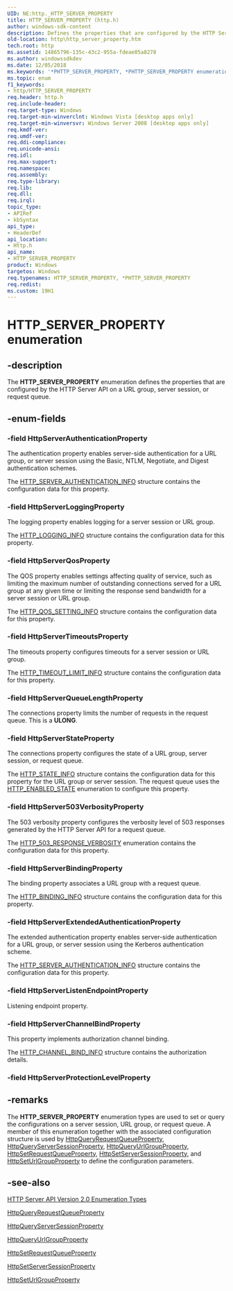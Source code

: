 ```yaml
---
UID: NE:http._HTTP_SERVER_PROPERTY
title: HTTP_SERVER_PROPERTY (http.h)
author: windows-sdk-content
description: Defines the properties that are configured by the HTTP Server API on a URL group, server session, or request queue.
old-location: http\http_server_property.htm
tech.root: http
ms.assetid: 14865796-135c-43c2-955a-fdeae05a8278
ms.author: windowssdkdev
ms.date: 12/05/2018
ms.keywords: '*PHTTP_SERVER_PROPERTY, *PHTTP_SERVER_PROPERTY enumeration [HTTP], HTTP_SERVER_PROPERTY, HTTP_SERVER_PROPERTY enumeration [HTTP], HttpServer503VerbosityProperty, HttpServerAuthenticationProperty, HttpServerBindingProperty, HttpServerChannelBindProperty, HttpServerExtendedAuthenticationProperty, HttpServerListenEndpointProperty, HttpServerLoggingProperty, HttpServerQosProperty, HttpServerQueueLengthProperty, HttpServerStateProperty, HttpServerTimeoutsProperty, http.http_server_property, http/*PHTTP_SERVER_PROPERTY, http/HTTP_SERVER_PROPERTY, http/HttpServer503VerbosityProperty, http/HttpServerAuthenticationProperty, http/HttpServerBindingProperty, http/HttpServerChannelBindProperty, http/HttpServerExtendedAuthenticationProperty, http/HttpServerListenEndpointProperty, http/HttpServerLoggingProperty, http/HttpServerQosProperty, http/HttpServerQueueLengthProperty, http/HttpServerStateProperty, http/HttpServerTimeoutsProperty'
ms.topic: enum
f1_keywords:
- http/HTTP_SERVER_PROPERTY
req.header: http.h
req.include-header: 
req.target-type: Windows
req.target-min-winverclnt: Windows Vista [desktop apps only]
req.target-min-winversvr: Windows Server 2008 [desktop apps only]
req.kmdf-ver: 
req.umdf-ver: 
req.ddi-compliance: 
req.unicode-ansi: 
req.idl: 
req.max-support: 
req.namespace: 
req.assembly: 
req.type-library: 
req.lib: 
req.dll: 
req.irql: 
topic_type:
- APIRef
- kbSyntax
api_type:
- HeaderDef
api_location:
- Http.h
api_name:
- HTTP_SERVER_PROPERTY
product: Windows
targetos: Windows
req.typenames: HTTP_SERVER_PROPERTY, *PHTTP_SERVER_PROPERTY
req.redist: 
ms.custom: 19H1
---
```


# HTTP_SERVER_PROPERTY enumeration


## -description


The <b>HTTP_SERVER_PROPERTY</b> enumeration defines the properties that are configured by the HTTP Server API on a URL group, server session, or request queue.


## -enum-fields




### -field HttpServerAuthenticationProperty

The authentication property enables server-side authentication for a URL group, or  server session using the Basic, NTLM, Negotiate, and Digest authentication schemes.

 The <a href="https://docs.microsoft.com/windows/desktop/api/http/ns-http-_http_server_authentication_info">HTTP_SERVER_AUTHENTICATION_INFO</a>  structure contains the configuration data for this property.


### -field HttpServerLoggingProperty

The logging property enables logging for a server session or URL group.

The <a href="https://docs.microsoft.com/windows/desktop/api/http/ns-http-http_logging_info">HTTP_LOGGING_INFO</a> structure contains the configuration data for this property.


### -field HttpServerQosProperty

The QOS property enables settings affecting quality of service, such as limiting the maximum number of outstanding connections served for a URL group at any given time or limiting the response send bandwidth for a server session or URL group.

The <a href="https://docs.microsoft.com/windows/desktop/api/http/ns-http-_http_qos_setting_info">HTTP_QOS_SETTING_INFO</a> structure contains the configuration data for this property.


### -field HttpServerTimeoutsProperty

The timeouts property  configures timeouts for a server session or URL group.

The <a href="https://docs.microsoft.com/windows/desktop/api/http/ns-http-_http_timeout_limit_info">HTTP_TIMEOUT_LIMIT_INFO</a> structure contains the configuration data for this property.


### -field HttpServerQueueLengthProperty

The connections property limits the number of requests in the request queue. This is a <b>ULONG</b>.


### -field HttpServerStateProperty

The connections property configures the state of a URL group, server session, or request queue.

The <a href="https://docs.microsoft.com/windows/desktop/api/http/ns-http-_http_state_info">HTTP_STATE_INFO</a> structure contains the configuration data for this property for the URL group or server session. The request queue uses the <a href="https://docs.microsoft.com/windows/desktop/api/http/ne-http-http_enabled_state">HTTP_ENABLED_STATE</a> enumeration to configure this property.


### -field HttpServer503VerbosityProperty

The 503 verbosity  property configures the verbosity level of 503 responses generated by the HTTP Server API for a request queue.

The <a href="https://docs.microsoft.com/windows/desktop/api/http/ne-http-_http_503_response_verbosity">HTTP_503_RESPONSE_VERBOSITY</a> enumeration contains the configuration data for this property.


### -field HttpServerBindingProperty

The binding property associates a URL group with a  request queue.

The <a href="https://docs.microsoft.com/windows/desktop/api/http/ns-http-_http_binding_info">HTTP_BINDING_INFO</a> structure contains the configuration data for this property.


### -field HttpServerExtendedAuthenticationProperty

The extended authentication property enables server-side authentication for a URL group, or  server session using the Kerberos authentication scheme.

 The <a href="https://docs.microsoft.com/windows/desktop/api/http/ns-http-_http_server_authentication_info">HTTP_SERVER_AUTHENTICATION_INFO</a>  structure contains the configuration data for this property.


### -field HttpServerListenEndpointProperty

Listening endpoint property.


### -field HttpServerChannelBindProperty

This property implements authorization channel binding.

The <a href="https://docs.microsoft.com/windows/desktop/api/http/ns-http-_http_channel_bind_info">HTTP_CHANNEL_BIND_INFO</a> structure contains the authorization details.


### -field HttpServerProtectionLevelProperty




## -remarks



The <b>HTTP_SERVER_PROPERTY</b> enumeration types are used to set or query the configurations on a server session, URL group, or request queue. A member of this enumeration together with the  associated configuration structure is used by <a href="https://docs.microsoft.com/windows/desktop/api/http/nf-http-httpqueryrequestqueueproperty">HttpQueryRequestQueueProperty</a>, <a href="https://docs.microsoft.com/windows/desktop/api/http/nf-http-httpqueryserversessionproperty">HttpQueryServerSessionProperty</a>, <a href="https://docs.microsoft.com/windows/desktop/api/http/nf-http-httpqueryurlgroupproperty">HttpQueryUrlGroupProperty</a>, <a href="https://docs.microsoft.com/windows/desktop/api/http/nf-http-httpsetrequestqueueproperty">HttpSetRequestQueueProperty</a>, <a href="https://docs.microsoft.com/windows/desktop/api/http/nf-http-httpsetserversessionproperty">HttpSetServerSessionProperty</a>, and <a href="https://docs.microsoft.com/windows/desktop/api/http/nf-http-httpseturlgroupproperty">HttpSetUrlGroupProperty</a> to define the configuration parameters.




## -see-also




<a href="https://docs.microsoft.com/windows/desktop/Http/http-server-api-version-2-0-enumeration-types">HTTP Server API Version 2.0 Enumeration Types</a>



<a href="https://docs.microsoft.com/windows/desktop/api/http/nf-http-httpqueryrequestqueueproperty">HttpQueryRequestQueueProperty</a>



<a href="https://docs.microsoft.com/windows/desktop/api/http/nf-http-httpqueryserversessionproperty">HttpQueryServerSessionProperty</a>



<a href="https://docs.microsoft.com/windows/desktop/api/http/nf-http-httpqueryurlgroupproperty">HttpQueryUrlGroupProperty</a>



<a href="https://docs.microsoft.com/windows/desktop/api/http/nf-http-httpsetrequestqueueproperty">HttpSetRequestQueueProperty</a>



<a href="https://docs.microsoft.com/windows/desktop/api/http/nf-http-httpsetserversessionproperty">HttpSetServerSessionProperty</a>



<a href="https://docs.microsoft.com/windows/desktop/api/http/nf-http-httpseturlgroupproperty">HttpSetUrlGroupProperty</a>
 

 

